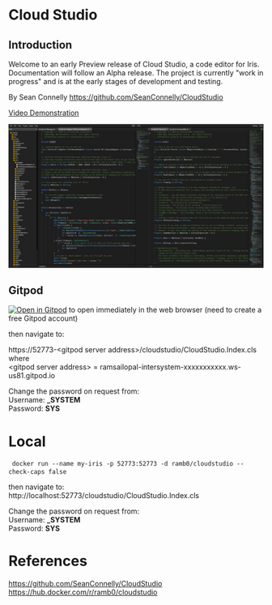 # Cloud Studio

## Introduction

Welcome to an early Preview release of Cloud Studio, a code editor for Iris. Documentation will follow an Alpha release.
The project is currently "work in progress" and is at the early stages of development and testing. 

By Sean Connelly https://github.com/SeanConnelly/CloudStudio

[Video Demonstration](https://www.youtube.com/watch?v=Am6QAvrPPPg)

![Cloud Studio Demonstration](./npc/Screeshot.jpg)


## Gitpod
 [![Open in Gitpod](https://gitpod.io/button/open-in-gitpod.svg)](https://gitpod.io/#https://github.com/RamSailopal/Intersystems-CloudStudio) to open immediately in the web browser (need to create a free Gitpod account)

then navigate to:

https://52773-<gitpod server address\>/cloudstudio/CloudStudio.Index.cls  
where  
\<gitpod server address\> = ramsailopal-intersystem-xxxxxxxxxxx.ws-us81.gitpod.io  

Change the password on request from:  
Username: **_SYSTEM**  
Password: **SYS**  

# Local

     docker run --name my-iris -p 52773:52773 -d ramb0/cloudstudio --check-caps false
then navigate to:  
http://localhost:52773/cloudstudio/CloudStudio.Index.cls

Change the password on request from:  
Username: **_SYSTEM**  
Password: **SYS**  

# References  
https://github.com/SeanConnelly/CloudStudio  
https://hub.docker.com/r/ramb0/cloudstudio
